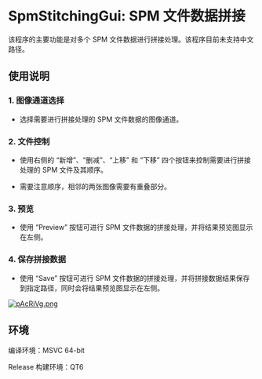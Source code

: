# SpmStitchingGui: SPM 文件数据拼接

该程序的主要功能是对多个 SPM 文件数据进行拼接处理。该程序目前未支持中文路径。



## 使用说明

### 1. 图像通道选择

- 选择需要进行拼接处理的 SPM 文件数据的图像通道。

### 2. 文件控制

- 使用右侧的 “新增”、“删减”、“上移” 和 “下移” 四个按钮来控制需要进行拼接处理的 SPM 文件及其顺序。

- 需要注意顺序，相邻的两张图像需要有重叠部分。

### 3. 预览

- 使用 “Preview” 按钮可进行 SPM 文件数据的拼接处理，并将结果预览图显示在左侧。

### 4. 保存拼接数据

- 使用 “Save” 按钮可进行 SPM 文件数据的拼接处理，并将拼接数据结果保存到指定路径，同时会将结果预览图显示在左侧。

[![pAcRiVg.png](https://s21.ax1x.com/2024/11/12/pAcRiVg.png)](https://imgse.com/i/pAcRiVg)



## 环境

编译环境：MSVC 64-bit

Release 构建环境：QT6
